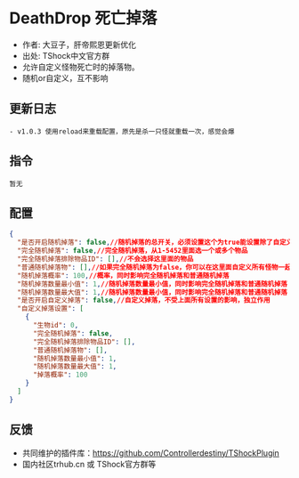 # DeathDrop 死亡掉落

- 作者: 大豆子，肝帝熙恩更新优化
- 出处: TShock中文官方群
- 允许自定义怪物死亡时的掉落物。
- 随机or自定义，互不影响

## 更新日志

```
- v1.0.3 使用reload来重载配置，原先是杀一只怪就重载一次，感觉会爆
```

## 指令

```
暂无
```

## 配置

```json
{
  "是否开启随机掉落": false,//随机掉落的总开关，必须设置这个为true能设置除了自定义以外的内容
  "完全随机掉落": false,//完全随机掉落，从1-5452里面选一个或多个物品
  "完全随机掉落排除物品ID": [],//不会选择这里面的物品
  "普通随机掉落物": [],//如果完全随机掉落为false，你可以在这里面自定义所有怪物一起的随机掉落物，随机掉落物从这里面选取
  "随机掉落概率": 100,//概率，同时影响完全随机掉落和普通随机掉落
  "随机掉落数量最小值": 1,//随机掉落数量最小值，同时影响完全随机掉落和普通随机掉落
  "随机掉落数量最大值": 1,//随机掉落数量最小值，同时影响完全随机掉落和普通随机掉落
  "是否开启自定义掉落": false,//自定义掉落，不受上面所有设置的影响，独立作用
  "自定义掉落设置": [
    {
      "生物id": 0,
      "完全随机掉落": false,
      "完全随机掉落排除物品ID": [],
      "普通随机掉落物": [],
      "随机掉落数量最小值": 1,
      "随机掉落数量最大值": 1,
      "掉落概率": 100
    }
  ]
}
```
## 反馈
- 共同维护的插件库：https://github.com/Controllerdestiny/TShockPlugin
- 国内社区trhub.cn 或 TShock官方群等